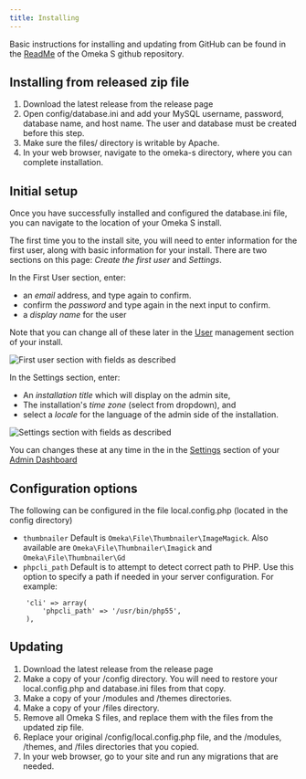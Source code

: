 ```yaml
---
title: Installing
---
```


Basic instructions for installing and updating from GitHub can be found in the [ReadMe](https://github.com/omeka/omeka-s/blob/develop/README.md) of the Omeka S github repository.

## Installing from released zip file

1. Download the latest release from the release page
1. Open config/database.ini and add your MySQL username, password, database name, and host name. The user and database must be created before this step.
1. Make sure the files/ directory is writable by Apache.
1. In your web browser, navigate to the omeka-s directory, where you can complete installation.

## Initial setup
Once you have successfully installed and configured the database.ini file, you can navigate to the location of your Omeka S install.

The first time you to the install site, you will need to enter information for the first user, along with basic information for your install. There are two sections on this page: *Create the first user* and *Settings*. 

In the First User section, enter:

- an *email* address, and type again to confirm.
- confirm the *password* and type again in the next input to confirm.
- a *display name* for the user

Note that you can change all of these later in the [User](/admin/users.md) management section of your install.

![First user section with fields as described](/files/installOmekaS1.png)

In the Settings section, enter:

- An *installation title* which will display on the admin site,
- The installation's *time zone* (select from dropdown), and
- select a *locale* for the language of the admin side of the installation.

![Settings section with fields as described](/files/installOmekaS2.png)

You can changes these at any time in the in the [Settings](/admin/settings.md) section of your [Admin Dashboard](/admin-dashboard.md)

## Configuration options
The following can be configured in the file local.config.php (located in the config directory)

- `thumbnailer` Default is `Omeka\File\Thumbnailer\ImageMagick`. Also available are `Omeka\File\Thumbnailer\Imagick` and `Omeka\File\Thumbnailer\Gd`
- `phpcli_path` Default is to attempt to detect correct path to PHP. Use this option to specify a path if needed in your server configuration. For example: 
```
    'cli' => array(
        'phpcli_path' => '/usr/bin/php55',
    ),

``` 

## Updating
1. Download the latest release from the release page
1. Make a copy of your /config directory. You will need to restore your local.config.php and database.ini files from that copy.
1. Make a copy of your /modules and /themes directories.
1. Make a copy of your /files directory.
1. Remove all Omeka S files, and replace them with the files from the updated zip file.
1. Replace your original /config/local.config.php file, and the /modules, /themes, and /files directories that you copied.
1. In your web browser, go to your site and run any migrations that are needed.
